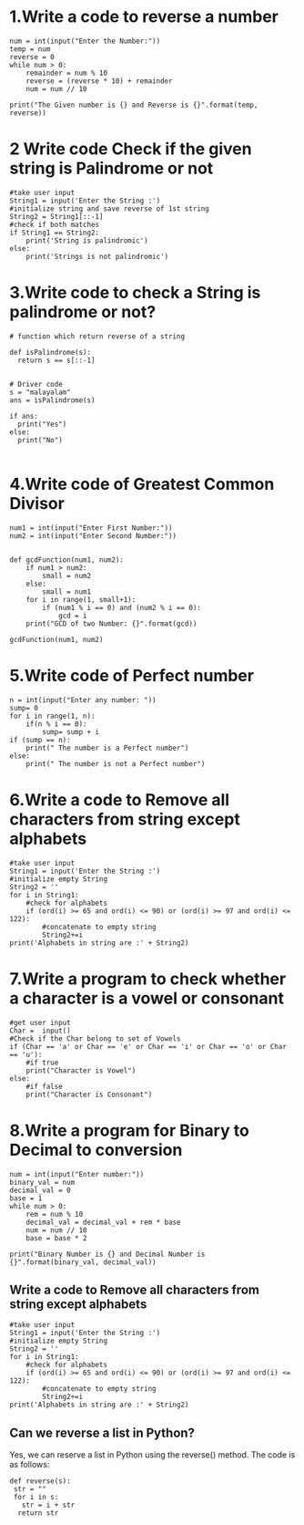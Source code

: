 
# 1.Write a code to reverse a number
```
num = int(input("Enter the Number:"))
temp = num
reverse = 0
while num > 0:
    remainder = num % 10
    reverse = (reverse * 10) + remainder
    num = num // 10

print("The Given number is {} and Reverse is {}".format(temp, reverse))
```
# 2 Write code Check if the given string is Palindrome or not
```
#take user input
String1 = input('Enter the String :')
#initialize string and save reverse of 1st string
String2 = String1[::-1]
#check if both matches
if String1 == String2:
    print('String is palindromic')
else:
    print('Strings is not palindromic')
```

# 3.Write code to check a String is palindrome or not?
```
# function which return reverse of a string

def isPalindrome(s): 
  return s == s[::-1]


# Driver code 
s = "malayalam"
ans = isPalindrome(s)

if ans: 
  print("Yes") 
else: 
  print("No")
  
```

# 4.Write code of Greatest Common Divisor 
```
num1 = int(input("Enter First Number:"))
num2 = int(input("Enter Second Number:"))
 

def gcdFunction(num1, num2):
    if num1 > num2:
        small = num2
    else:
        small = num1
    for i in range(1, small+1):
        if (num1 % i == 0) and (num2 % i == 0):
            gcd = i
    print("GCD of two Number: {}".format(gcd))

gcdFunction(num1, num2)

```
# 5.Write code of  Perfect number
```
n = int(input("Enter any number: "))
sump= 0
for i in range(1, n):
    if(n % i == 0):
        sump= sump + i
if (sump == n):
    print(" The number is a Perfect number")
else:
    print(" The number is not a Perfect number")
```
# 6.Write a code to Remove all characters from string except alphabets
```
#take user input
String1 = input('Enter the String :')
#initialize empty String
String2 = ''
for i in String1:
    #check for alphabets
    if (ord(i) >= 65 and ord(i) <= 90) or (ord(i) >= 97 and ord(i) <= 122):
        #concatenate to empty string
        String2+=i
print('Alphabets in string are :' + String2)
```
# 7.Write a program to check whether a character is a vowel or consonant
```
#get user input
Char =  input() 
#Check if the Char belong to set of Vowels
if (Char == 'a' or Char == 'e' or Char == 'i' or Char == 'o' or Char == 'u'): 
    #if true 
    print("Character is Vowel") 
else: 
    #if false
    print("Character is Consonant")

```
# 8.Write a program for Binary to Decimal to conversion
```
num = int(input("Enter number:"))
binary_val = num
decimal_val = 0
base = 1
while num > 0:
    rem = num % 10
    decimal_val = decimal_val + rem * base
    num = num // 10
    base = base * 2

print("Binary Number is {} and Decimal Number is {}".format(binary_val, decimal_val))
```
   
   

## Write a code to Remove all characters from string except alphabets
```
#take user input
String1 = input('Enter the String :')
#initialize empty String
String2 = ''
for i in String1:
    #check for alphabets
    if (ord(i) >= 65 and ord(i) <= 90) or (ord(i) >= 97 and ord(i) <= 122):
        #concatenate to empty string
        String2+=i
print('Alphabets in string are :' + String2)
```

## Can we reverse a list in Python?
Yes, we can reserve a list in Python using the reverse() method. The code is as follows:
```
def reverse(s):
 str = "" 
 for i in s: 
   str = i + str
  return str
  
  ```
